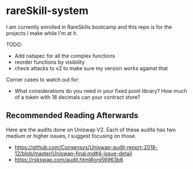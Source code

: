 # rareSkill-system
I am currently enrolled in RareSkills bootcamp and this repo is for the projects I make while I'm at it.

TODO:
- Add natspec for all the complex functions
- reorder functions by visibility
- check attacks to v2 to make sure my version works against that

Corner cases to watch out for:

- What considerations do you need in your fixed point library? How much of a token with 18 decimals can your contract store?

## Recommended Reading Afterwards

Here are the audits done on Uniswap V2. Each of these audits has two medium or higher issues, I suggest focusing on those.

- https://github.com/Consensys/Uniswap-audit-report-2018-12/blob/master/Uniswap-final.md#4-issue-detail
- https://rskswap.com/audit.html#org56963b6